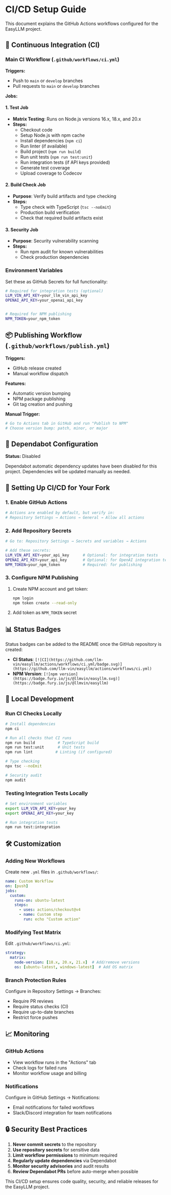 # CI/CD Setup Guide

This document explains the GitHub Actions workflows configured for the EasyLLM project.

## 🔄 Continuous Integration (CI)

### Main CI Workflow (`.github/workflows/ci.yml`)

**Triggers:**
- Push to `main` or `develop` branches
- Pull requests to `main` or `develop` branches

**Jobs:**

#### 1. **Test Job**
- **Matrix Testing**: Runs on Node.js versions 16.x, 18.x, and 20.x
- **Steps:**
  - Checkout code
  - Setup Node.js with npm cache
  - Install dependencies (`npm ci`)
  - Run linter (if available)
  - Build project (`npm run build`)
  - Run unit tests (`npm run test:unit`)
  - Run integration tests (if API keys provided)
  - Generate test coverage
  - Upload coverage to Codecov

#### 2. **Build Check Job**
- **Purpose**: Verify build artifacts and type checking
- **Steps:**
  - Type check with TypeScript (`tsc --noEmit`)
  - Production build verification
  - Check that required build artifacts exist

#### 3. **Security Job**
- **Purpose**: Security vulnerability scanning
- **Steps:**
  - Run npm audit for known vulnerabilities
  - Check production dependencies

### Environment Variables

Set these as GitHub Secrets for full functionality:

```bash
# Required for integration tests (optional)
LLM_VIN_API_KEY=your_llm_vin_api_key
OPENAI_API_KEY=your_openai_api_key


# Required for NPM publishing
NPM_TOKEN=your_npm_token
```

## 📦 Publishing Workflow (`.github/workflows/publish.yml`)

**Triggers:**
- GitHub release created
- Manual workflow dispatch

**Features:**
- Automatic version bumping
- NPM package publishing
- Git tag creation and pushing

**Manual Trigger:**
```bash
# Go to Actions tab in GitHub and run "Publish to NPM"
# Choose version bump: patch, minor, or major
```

## 🤖 Dependabot Configuration

**Status:** Disabled

Dependabot automatic dependency updates have been disabled for this project. Dependencies will be updated manually as needed.

## 🚀 Setting Up CI/CD for Your Fork

### 1. Enable GitHub Actions
```bash
# Actions are enabled by default, but verify in:
# Repository Settings → Actions → General → Allow all actions
```

### 2. Add Repository Secrets
```bash
# Go to: Repository Settings → Secrets and variables → Actions

# Add these secrets:
LLM_VIN_API_KEY=your_api_key      # Optional: for integration tests
OPENAI_API_KEY=your_api_key       # Optional: for OpenAI integration tests
NPM_TOKEN=your_npm_token          # Required: for publishing
```

### 3. Configure NPM Publishing
1. Create NPM account and get token:
   ```bash
   npm login
   npm token create --read-only
   ```
2. Add token as `NPM_TOKEN` secret

## 📊 Status Badges

Status badges can be added to the README once the GitHub repository is created:

- **CI Status**: `[![CI](https://github.com/llm-vin/easyllm/actions/workflows/ci.yml/badge.svg)](https://github.com/llm-vin/easyllm/actions/workflows/ci.yml)`
- **NPM Version**: `[![npm version](https://badge.fury.io/js/@llmvin/easyllm.svg)](https://badge.fury.io/js/@llmvin/easyllm)`

## 🔧 Local Development

### Run CI Checks Locally
```bash
# Install dependencies
npm ci

# Run all checks that CI runs
npm run build          # TypeScript build
npm run test:unit      # Unit tests
npm run lint          # Linting (if configured)

# Type checking
npx tsc --noEmit

# Security audit
npm audit
```

### Testing Integration Tests Locally
```bash
# Set environment variables
export LLM_VIN_API_KEY=your_key
export OPENAI_API_KEY=your_key

# Run integration tests
npm run test:integration
```

## 🛠️ Customization

### Adding New Workflows
Create new `.yml` files in `.github/workflows/`:

```yaml
name: Custom Workflow
on: [push]
jobs:
  custom:
    runs-on: ubuntu-latest
    steps:
      - uses: actions/checkout@v4
      - name: Custom step
        run: echo "Custom action"
```

### Modifying Test Matrix
Edit `.github/workflows/ci.yml`:

```yaml
strategy:
  matrix:
    node-version: [18.x, 20.x, 21.x]  # Add/remove versions
    os: [ubuntu-latest, windows-latest]  # Add OS matrix
```

### Branch Protection Rules
Configure in Repository Settings → Branches:

- Require PR reviews
- Require status checks (CI)
- Require up-to-date branches
- Restrict force pushes

## 📈 Monitoring

### GitHub Actions
- View workflow runs in the "Actions" tab
- Check logs for failed runs
- Monitor workflow usage and billing

### Notifications
Configure in GitHub Settings → Notifications:
- Email notifications for failed workflows
- Slack/Discord integration for team notifications

## 🔒 Security Best Practices

1. **Never commit secrets** to the repository
2. **Use repository secrets** for sensitive data
3. **Limit workflow permissions** to minimum required
4. **Regularly update dependencies** via Dependabot
5. **Monitor security advisories** and audit results
6. **Review Dependabot PRs** before auto-merge when possible

This CI/CD setup ensures code quality, security, and reliable releases for the EasyLLM project.